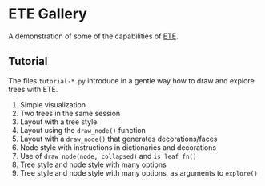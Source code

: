 # ETE Gallery

A demonstration of some of the capabilities of
[ETE](https://github.com/etetoolkit/ete).


## Tutorial

The files `tutorial-*.py` introduce in a gentle way how to draw and
explore trees with ETE.

1. Simple visualization
2. Two trees in the same session
3. Layout with a tree style
4. Layout using the `draw_node()` function
5. Layout with a `draw_node()` that generates decorations/faces
6. Node style with instructions in dictionaries and decorations
7. Use of `draw_node(node, collapsed)` and `is_leaf_fn()`
8. Tree style and node style with many options
9. Tree style and node style with many options, as arguments to `explore()`
